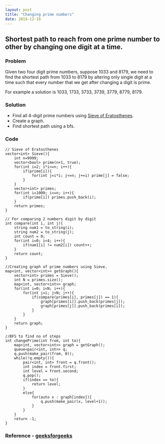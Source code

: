 ```yaml
---
layout: post
title: "Changing prime numbers"
date: 2019-12-18
---
```


## Shortest path to reach from one prime number to other by changing one digit at a time.
### Problem
Given two four digit prime numbers, suppose 1033 and 8179, we need to find the shortest path from 1033 to 8179 by altering only single digit at a time such that every number that we get after changing a digit is prime. 

For example a solution is 1033, 1733, 3733, 3739, 3779, 8779, 8179.

### Solution
- Find all 4-digit prime numbers using [Sieve of Eratosthenes](https://abg011.github.io/blog/2019/12/17/Sieve-of-Eratosthenes).
- Create a graph.
- Find shortest path using a bfs.

### Code
```
// Sieve of Eratosthenes
vector<int> Sieve(){
	int n=9999;
	vector<bool> prime(n+1, true);
	for(int i=2; i*i<=n; i++){
		if(prime[i]){
			for(int j=i*i; j<=n; j+=i) prime[j] = false;
		}
	}
	vector<int> primes;
	for(int i=1000; i<=n; i++){
		if(prime[i]) primes.push_back(i);
	}
	return primes;
}

// For comparing 2 numbers digit by digit
int compare(int i, int j){
	string num1 = to_string(i);
	string num2 = to_string(j);
	int count = 0;
	for(int i=0; i<4; i++){
		if(num1[i] != num2[i]) count++;
	}
	return count;
}

//Creating graph of prime numbers using Sieve.
map<int, vector<int>> getGraph(){
	vector<int> primes = Sieve();
	int N = primes.size();
	map<int, vector<int>> graph;
	for(int i=0; i<N; i++){
		for(int j=i; j<N; j++){
			if(compare(primes[i], primes[j]) == 1){
				graph[primes[i]].push_back(primes[j]);
				graph[primes[j]].push_back(primes[i]);
			}
		}
	}
	return graph;
}

//BFS to find no of steps
int changePrime(int from, int to){
	map<int, vector<int>> graph = getGraph();
	queue<pair<int, int>> q;
	q.push(make_pair(from, 0));
	while(!q.empty()){
		pair<int, int> front = q.front();
		int index = front.first;
		int level = front.second;
		q.pop();
		if(index == to){
			return level;
		}
		else{
			for(auto x : graph[index]){
				q.push(make_pair(x, level+1));
			}
		}
	}
	return -1;
}
```
### Reference - [geeksforgeeks](https://www.geeksforgeeks.org/shortest-path-reach-one-prime-changing-single-digit-time/)

